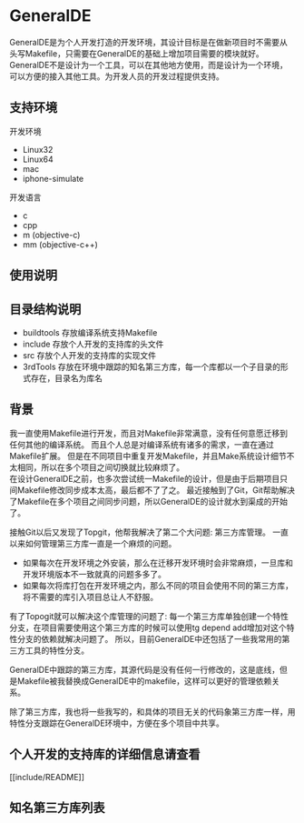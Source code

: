 # GeneralDE

GeneralDE是为个人开发打造的开发环境，其设计目标是在做新项目时不需要从头写Makefile，只需要在GeneralDE的基础上增加项目需要的模块就好。
GeneralDE不是设计为一个工具，可以在其他地方使用，而是设计为一个环境，可以方便的接入其他工具。为开发人员的开发过程提供支持。

## 支持环境
开发环境
* Linux32
* Linux64
* mac
* iphone-simulate


开发语言
* c
* cpp
* m (objective-c)
* mm (objective-c++)

## 使用说明

## 目录结构说明
* buildtools 存放编译系统支持Makefile
* include    存放个人开发的支持库的头文件
* src        存放个人开发的支持库的实现文件
* 3rdTools   存放在环境中跟踪的知名第三方库，每一个库都以一个子目录的形式存在，目录名为库名

## 背景
我一直使用Makefile进行开发，而且对Makefile非常满意，没有任何意愿迁移到任何其他的编译系统。
而且个人总是对编译系统有诸多的需求，一直在通过Makefile扩展。
但是在不同项目中重复开发Makefile，并且Make系统设计细节不太相同，所以在多个项目之间切换就比较麻烦了。  
在设计GeneralDE之前，也多次尝试统一Makefile的设计，但是由于后期项目只间Makefile修改同步成本太高，最后都不了了之。
最近接触到了Git，Git帮助解决了Makefile在多个项目之间同步问题，所以GeneralDE的设计就水到渠成的开始了。


接触Git以后又发现了Topgit，他帮我解决了第二个大问题: 第三方库管理。
一直以来如何管理第三方库一直是一个麻烦的问题。
* 如果每次在开发环境之外安装，那么在迁移开发环境时会非常麻烦，一旦库和开发环境版本不一致就真的问题多多了。
* 如果每次将库打包在开发环境之内，那么不同的项目会使用不同的第三方库，将不需要的库引入项目总让人不舒服。


有了Topogit就可以解决这个库管理的问题了: 
每一个第三方库单独创建一个特性分支，在项目需要使用这个第三方库的时候可以使用tg depend add增加对这个特性分支的依赖就解决问题了。
所以，目前GeneralDE中还包括了一些我常用的第三方工具的特性分支。


GeneralDE中跟踪的第三方库，其源代码是没有任何一行修改的，这是底线，但是Makefile被我替换成GeneralDE中的makefile，这样可以更好的管理依赖关系。


除了第三方库，我也将一些我写的，和具体的项目无关的代码象第三方库一样，用特性分支跟踪在GeneralDE环境中，方便在多个项目中共享。

## 个人开发的支持库的详细信息请查看
[[include/README]]

## 知名第三方库列表

